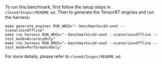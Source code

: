 To run this benchmark, first follow the setup steps in `closed/Inspur/README.md`. Then to generate the TensorRT engines and run the harness:

```
make generate_engines RUN_ARGS="--benchmarks=3d-unet --scenarios=Offline"
make run_harness RUN_ARGS="--benchmarks=3d-unet --scenarios=Offline --test_mode=AccuracyOnly"
make run_harness RUN_ARGS="--benchmarks=3d-unet --scenarios=Offline --test_mode=PerformanceOnly"
```

For more details, please refer to `closed/Inspur/README.md`.